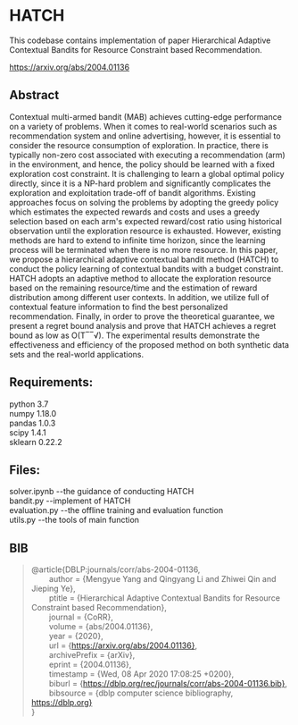 # HATCH
This codebase contains implementation of paper Hierarchical Adaptive Contextual Bandits for Resource Constraint based Recommendation.

https://arxiv.org/abs/2004.01136

## Abstract
Contextual multi-armed bandit (MAB) achieves cutting-edge performance on a variety of problems. When it comes to real-world scenarios such as recommendation system and online advertising, however, it is essential to consider the resource consumption of exploration. In practice, there is typically non-zero cost associated with executing a recommendation (arm) in the environment, and hence, the policy should be learned with a fixed exploration cost constraint. It is challenging to learn a global optimal policy directly, since it is a NP-hard problem and significantly complicates the exploration and exploitation trade-off of bandit algorithms. Existing approaches focus on solving the problems by adopting the greedy policy which estimates the expected rewards and costs and uses a greedy selection based on each arm's expected reward/cost ratio using historical observation until the exploration resource is exhausted. However, existing methods are hard to extend to infinite time horizon, since the learning process will be terminated when there is no more resource. In this paper, we propose a hierarchical adaptive contextual bandit method (HATCH) to conduct the policy learning of contextual bandits with a budget constraint. HATCH adopts an adaptive method to allocate the exploration resource based on the remaining resource/time and the estimation of reward distribution among different user contexts. In addition, we utilize full of contextual feature information to find the best personalized recommendation. Finally, in order to prove the theoretical guarantee, we present a regret bound analysis and prove that HATCH achieves a regret bound as low as O(T‾‾√). The experimental results demonstrate the effectiveness and efficiency of the proposed method on both synthetic data sets and the real-world applications.

## Requirements:
python  3.7  
numpy   1.18.0  
pandas  1.0.3  
scipy   1.4.1  
sklearn 0.22.2  

## Files:
solver.ipynb   --the guidance of conducting HATCH  
bandit.py      --implement of HATCH  
evaluation.py  --the offline training and evaluation function  
utils.py       --the tools of main function  

## BIB
    
>@article{DBLP:journals/corr/abs-2004-01136,  
>&#160; &#160; &#160; &#160; author    = {Mengyue Yang and Qingyang Li and Zhiwei Qin and Jieping Ye},  
>&#160; &#160; &#160; &#160; ptitle     = {Hierarchical Adaptive Contextual Bandits for Resource Constraint based Recommendation},  
>&#160; &#160; &#160; &#160; journal   = {CoRR},  
>&#160; &#160; &#160; &#160; volume    = {abs/2004.01136},  
>&#160; &#160; &#160; &#160; year      = {2020},  
>&#160; &#160; &#160; &#160; url       = {https://arxiv.org/abs/2004.01136},  
>&#160; &#160; &#160; &#160; archivePrefix = {arXiv},  
>&#160; &#160; &#160; &#160; eprint    = {2004.01136},  
>&#160; &#160; &#160; &#160; timestamp = {Wed, 08 Apr 2020 17:08:25 +0200},  
>&#160; &#160; &#160; &#160; biburl    = {https://dblp.org/rec/journals/corr/abs-2004-01136.bib},  
>&#160; &#160; &#160; &#160; bibsource = {dblp computer science bibliography, https://dblp.org}  
>}


